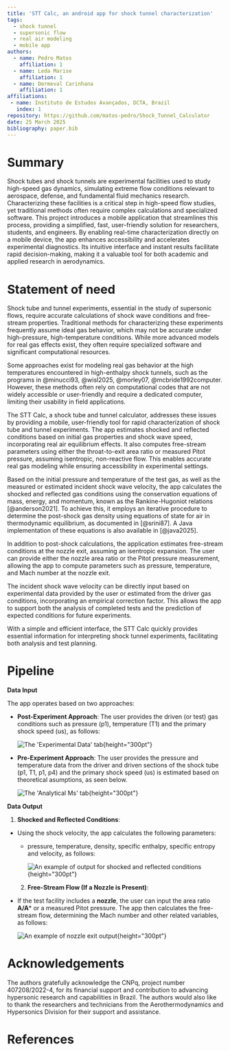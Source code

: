 ```yaml
---
title: 'STT Calc, an android app for shock tunnel characterization'
tags:
  - shock tunnel
  - supersonic flow
  - real air modeling
  - mobile app
authors:
  - name: Pedro Matos
    affiliation: 1
  - name: Leda Marise
    affiliation: 1
  - name: Dermeval Carinhana
    affiliation: 1
affiliations:
 - name: Instituto de Estudos Avançados, DCTA, Brazil
   index: 1
repository: https://github.com/matos-pedro/Shock_Tunnel_Calculator
date: 25 March 2025
bibliography: paper.bib
---
```

# Summary

Shock tubes and shock tunnels are experimental facilities used to study high-speed gas dynamics, simulating extreme flow conditions relevant to aerospace, defense, and fundamental fluid mechanics research. Characterizing these facilities is a critical step in high-speed flow studies, yet traditional methods often require complex calculations and specialized software. This project introduces a mobile application that streamlines this process, providing a simplified, fast, user-friendly solution for researchers, students, and engineers. By enabling real-time characterization directly on a mobile device, the app enhances accessibility and accelerates experimental diagnostics. Its intuitive interface and instant results facilitate rapid decision-making, making it a valuable tool for both academic and applied research in aerodynamics.

# Statement of need

Shock tube and tunnel experiments, essential in the study of supersonic flows, require accurate calculations of shock wave conditions and free-stream properties. Traditional methods for characterizing these experiments frequently assume ideal gas behavior, which may not be accurate under high-pressure, high-temperature conditions. While more advanced models for real gas effects exist, they often require specialized software and significant computational resources.

Some approaches exist for modeling real gas behavior at the high temperatures encountered in high-enthalpy shock tunnels, such as the programs in @minucci93, @wisl2025, @morley07, @mcbride1992computer. However, these methods often rely on computational codes that are not widely accessible or user-friendly and require a dedicated computer, limiting their usability in field applications.

The STT Calc, a shock tube and tunnel calculator, addresses these issues by providing a mobile, user-friendly tool for rapid characterization of shock tube and tunnel experiments. The app estimates shocked and reflected conditions based on initial gas properties and shock wave speed, incorporating real air equilibrium effects. It also computes free-stream parameters using either the throat-to-exit area ratio or measured Pitot pressure, assuming isentropic, non-reactive flow. This enables accurate real gas modeling while ensuring accessibility in experimental settings.

Based on the initial pressure and temperature of the test gas, as well as the measured or estimated incident shock wave velocity, the app calculates the shocked and reflected gas conditions using the conservation equations of mass, energy, and momentum, known as the Rankine-Hugoniot relations [@anderson2021]. To achieve this, it employs an iterative procedure to determine the post-shock gas density using equations of state for air in thermodynamic equilibrium, as documented in [@srini87]. A Java implementation of these equations is also available in [@java2025].

In addition to post-shock calculations, the application estimates free-stream conditions at the nozzle exit, assuming an isentropic expansion. The user can provide either the nozzle area ratio or the Pitot pressure measurement, allowing the app to compute parameters such as pressure, temperature, and Mach number at the nozzle exit.

The incident shock wave velocity can be directly input based on experimental data provided by the user or estimated from the driver gas conditions, incorporating an empirical correction factor. This allows the app to support both the analysis of completed tests and the prediction of expected conditions for future experiments.

With a simple and efficient interface, the STT Calc quickly provides essential information for interpreting shock tunnel experiments, facilitating both analysis and test planning.

# Pipeline

**Data Input**

The app operates based on two approaches:

- **Post-Experiment Approach**: The user provides the driven (or test) gas conditions such as pressure (p1), temperature (T1) and the primary shock speed (us), as follows:

  ![The 'Experimental Data' tab](Images/experimental.jpeg){height="300pt"}
- **Pre-Experiment Approach**: The user provides the pressure and temperature data from the driver and driven sections of the shock tube (p1, T1, p1, p4) and the primary shock speed (us) is estimated based on theoretical asumptions, as seen below.

  ![The 'Analytical Ms' tab](Images/analytical_ms.jpeg){height="300pt"}

**Data Output**

1. **Shocked and Reflected Conditions**:

- Using the shock velocity, the app calculates the following parameters:
  - pressure, temperature, density, specific enthalpy, specific entropy and velocity, as follows:

    ![An example of output for shocked and reflected conditions](Images/p1.jpeg){height="300pt"}



   2. **Free-Stream Flow (If a Nozzle is Present)**:

- If the test facility includes a **nozzle**, the user can input the area ratio **A/A*** or a measured Pitot pressure. The app then calculates the free-stream flow, determining the Mach number and other related variables, as follows:

  ![An example of nozzle exit output](Images/p2.jpeg){height="300pt"}



# Acknowledgements

The authors gratefully acknowledge the CNPq, project number 407208/2022-4, for its financial support and contribution to advancing hypersonic research and capabilities in Brazil. The authors would also like to thank the researchers and technicians from the Aerothermodynamics and Hypersonics Division for their support and assistance.

# References
